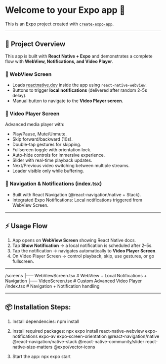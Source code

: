 # Welcome to your Expo app 👋

This is an [Expo](https://expo.dev) project created with [`create-expo-app`](https://www.npmjs.com/package/create-expo-app).

---

## 📱 Project Overview

This app is built with **React Native + Expo** and demonstrates a complete flow with **WebView, Notifications, and Video Player**.

### 🔹 WebView Screen
- Loads [reactnative.dev](https://reactnative.dev/) inside the app using `react-native-webview`.
- Buttons to trigger **local notifications** (delivered after random 2–5s delay).
- Manual button to navigate to the **Video Player screen**.

### 🔹 Video Player Screen
Advanced media player with:
- Play/Pause, Mute/Unmute.  
- Skip forward/backward (10s).  
- Double-tap gestures for skipping.  
- Fullscreen toggle with orientation lock.  
- Auto-hide controls for immersive experience.  
- Slider with real-time playback updates.
- Next/Previous video switching between multiple streams.
- Loader visible only while buffering.
  
  
### 🔹 Navigation & Notifications (index.tsx)
- Built with React Navigation (@react-navigation/native + Stack).
- Integrated Expo Notifications:
  Local notifications triggered from WebView Screen.

---

## ⚡ Usage Flow

1. App opens on **WebView Screen** showing React Native docs.  
2. Tap **Show Notification** → a local notification is scheduled after 2–5s.  
3. Tap the notification → navigates automatically to **Video Player Screen**.  
4. On Video Player Screen → control playback, skip, use gestures, or go fullscreen.
    

---
/screens
├── WebViewScreen.tsx # WebView + Local Notifications + Navigation
├── VideoScreen.tsx # Custom Advanced Video Player
/index.tsx # Navigation + Notification handling


---

## 📦 Installation Steps:

1. Install dependencies:
   npm install
   
3. Install required packages:
   npx expo install react-native-webview expo-notifications expo-av expo-screen-orientation @react-navigation/native @react-navigation/native-stack @react-native-community/slider react-native-size-matters @expo/vector-icons

4. Start the app:
   npx expo start







